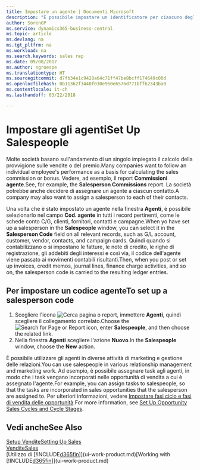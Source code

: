 ```yaml
---
title: Impostare un agente | Documenti Microsoft
description: "È possibile impostare un identificatore per ciascuno degli agenti, per tenere traccia delle prestazioni di ogni persona o per assegnare un agente a un contatto."
author: SorenGP
ms.service: dynamics365-business-central
ms.topic: article
ms.devlang: na
ms.tgt_pltfrm: na
ms.workload: na
ms.search.keywords: sales rep
ms.date: 09/08/2017
ms.author: sgroespe
ms.translationtype: HT
ms.sourcegitcommit: d7fb34e1c9428a64c71ff47be8bcff174649c00d
ms.openlocfilehash: 0b11362f3440f030e960e6576d771bff62343ba0
ms.contentlocale: it-ch
ms.lasthandoff: 03/22/2018

---
```

# <a name="set-up-salespeople"></a><span data-ttu-id="4867d-103">Impostare gli agenti</span><span class="sxs-lookup"><span data-stu-id="4867d-103">Set Up Salespeople</span></span>
<span data-ttu-id="4867d-104">Molte società basano sull'andamento di un singolo impiegato il calcolo della provvigione sulle vendite o del premio.</span><span class="sxs-lookup"><span data-stu-id="4867d-104">Many companies want to follow an individual employee's performance as a basis for calculating the sales commission or bonus.</span></span> <span data-ttu-id="4867d-105">Vedere, ad esempio, il report **Commissioni agente**.</span><span class="sxs-lookup"><span data-stu-id="4867d-105">See, for example, the **Salesperson Commissions** report.</span></span> <span data-ttu-id="4867d-106">La società potrebbe anche decidere di assegnare un agente a ciascun contatto.</span><span class="sxs-lookup"><span data-stu-id="4867d-106">A company may also want to assign a salesperson to each of their contacts.</span></span>

<span data-ttu-id="4867d-107">Una volta che è stato impostato un agente nella finestra **Agenti**, è possibile selezionarlo nel campo **Cod. agente** in tutti i record pertinenti, come le schede conto C/G, clienti, fornitori, contatti e campagne.</span><span class="sxs-lookup"><span data-stu-id="4867d-107">When yo have set up a salesperson in the **Salespeople** window, you can select it in the **Salesperson Code** field on all relevant records, such as G/L account, customer, vendor, contacts, and campaign cards.</span></span> <span data-ttu-id="4867d-108">Quindi quando si contabilizzano o si impostano le fatture, le note di credito, le righe di registrazione, gli addebiti degli interessi e così via, il codice dell'agente viene passato ai movimenti contabili risultanti.</span><span class="sxs-lookup"><span data-stu-id="4867d-108">Then, when you post or set up invoices, credit memos, journal lines, finance charge activities, and so on, the salesperson code is carried to the resulting ledger entries.</span></span>

## <a name="to-set-up-a-salesperson-code"></a><span data-ttu-id="4867d-109">Per impostare un codice agente</span><span class="sxs-lookup"><span data-stu-id="4867d-109">To set up a salesperson code</span></span>
1. <span data-ttu-id="4867d-110">Scegliere l'icona ![Cerca pagina o report](media/ui-search/search_small.png "icona Cerca pagina o report"), immettere **Agenti**, quindi scegliere il collegamento correlato.</span><span class="sxs-lookup"><span data-stu-id="4867d-110">Choose the ![Search for Page or Report](media/ui-search/search_small.png "Search for Page or Report icon") icon, enter **Salespeople**, and then choose the related link.</span></span>
2. <span data-ttu-id="4867d-111">Nella finestra **Agenti** scegliere l'azione **Nuovo**.</span><span class="sxs-lookup"><span data-stu-id="4867d-111">In the **Salespeople** window, choose the **New** action.</span></span>

<span data-ttu-id="4867d-112">È possibile utilizzare gli agenti in diverse attività di marketing e gestione delle relazioni.</span><span class="sxs-lookup"><span data-stu-id="4867d-112">You can use salespeople in various relationship management and marketing work.</span></span> <span data-ttu-id="4867d-113">Ad esempio, è possibile assegnare task agli agenti, in modo che i task vengano incorporati nelle opportunità di vendita a cui è assegnato l'agente.</span><span class="sxs-lookup"><span data-stu-id="4867d-113">For example, you can assign tasks to salespeople, so that the tasks are incorporated in sales opportunities that the salesperson are assigned to.</span></span> <span data-ttu-id="4867d-114">Per ulteriori informazioni, vedere [Impostare fasi ciclo e fasi di vendita delle opportunità](marketing-how-setup-opportunity-sales-cycles-stages.md).</span><span class="sxs-lookup"><span data-stu-id="4867d-114">For more information, see [Set Up Opportunity Sales Cycles and Cycle Stages](marketing-how-setup-opportunity-sales-cycles-stages.md).</span></span>

## <a name="see-also"></a><span data-ttu-id="4867d-115">Vedi anche</span><span class="sxs-lookup"><span data-stu-id="4867d-115">See Also</span></span>
[<span data-ttu-id="4867d-116">Setup Vendite</span><span class="sxs-lookup"><span data-stu-id="4867d-116">Setting Up Sales</span></span>](sales-setup-sales.md)  
[<span data-ttu-id="4867d-117">Vendite</span><span class="sxs-lookup"><span data-stu-id="4867d-117">Sales</span></span>](sales-manage-sales.md)  
<span data-ttu-id="4867d-118">[Utilizzo di [!INCLUDE[d365fin](includes/d365fin_md.md)]](ui-work-product.md)</span><span class="sxs-lookup"><span data-stu-id="4867d-118">[Working with [!INCLUDE[d365fin](includes/d365fin_md.md)]](ui-work-product.md)</span></span>  

